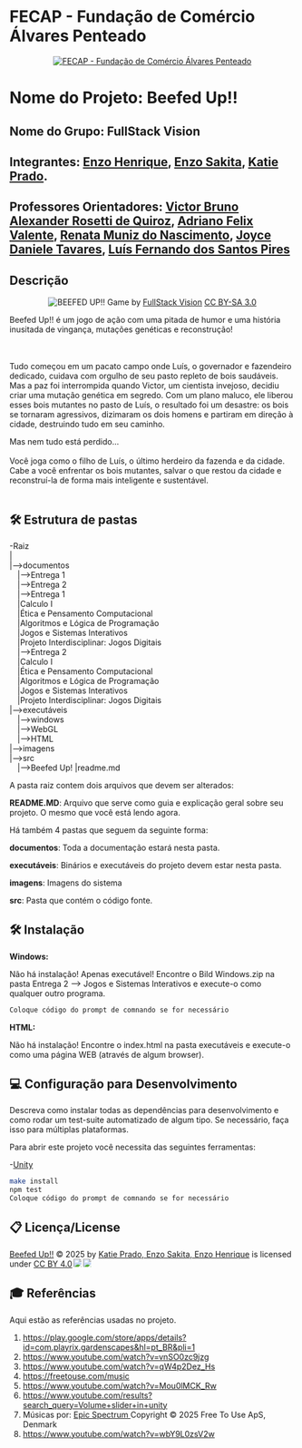 
# FECAP - Fundação de Comércio Álvares Penteado

<p align="center">
<a href= "https://www.fecap.br/"><img src="https://encrypted-tbn0.gstatic.com/images?q=tbn:ANd9GcRhZPrRa89Kma0ZZogxm0pi-tCn_TLKeHGVxywp-LXAFGR3B1DPouAJYHgKZGV0XTEf4AE&usqp=CAU" alt="FECAP - Fundação de Comércio Álvares Penteado" border="0"></a>
</p>

# Nome do Projeto: Beefed Up!!

## Nome do Grupo: FullStack Vision

## Integrantes: <a href="https://www.linkedin.com/in/enzohenrique777/">Enzo Henrique</a>, <a href="https://github.com/Enzooouu12">Enzo Sakita</a>, <a href="https://www.linkedin.com/in/katie-prado-388129312/">Katie Prado</a>.
## Professores Orientadores: <a href="https://www.linkedin.com/in/victorbarq/">Victor Bruno Alexander Rosetti de Quiroz</a>, <a href="https://www.linkedin.com/in/adriano-valente-534576135/">Adriano Felix Valente</a>, <a href="https://www.linkedin.com/in/remuniz/">Renata Muniz do Nascimento</a>, <a href="https://www.linkedin.com/in/joyce-tavares-18821719a/">Joyce Daniele Tavares</a>, <a href="https://www.linkedin.com/in/luisspires/">Luís Fernando dos Santos Pires</a>

## Descrição

<p align="center">
<img src="https://github.com/user-attachments/assets/df1c0547-efa3-4944-ae56-aa6587892ab0" alt="BEEFED UP!!" border="0">
  Game by <a href="http://www.nyphotographic.com/">FullStack Vision</a> <a rel="license" href="https://creativecommons.org/licenses/by-sa/3.0/">CC BY-SA 3.0</a>
</p>


Beefed Up!! é um jogo de ação com uma pitada de humor e uma história inusitada de vingança, mutações genéticas e reconstrução!

<br><br>
Tudo começou em um pacato campo onde Luís, o governador e fazendeiro dedicado, cuidava com orgulho de seu pasto repleto de bois saudáveis. Mas a paz foi interrompida quando Victor, um cientista invejoso, decidiu criar uma mutação genética em segredo. Com um plano maluco, ele liberou esses bois mutantes no pasto de Luís, o resultado foi um desastre: os bois se tornaram agressivos, dizimaram os dois homens e partiram em direção à cidade, destruindo tudo em seu caminho.

Mas nem tudo está perdido...
<br><br>
Você joga como o filho de Luís, o último herdeiro da fazenda e da cidade. Cabe a você enfrentar os bois mutantes, salvar o que restou da cidade e reconstruí-la de forma mais inteligente e sustentável.
<br><br>

## 🛠 Estrutura de pastas

-Raiz<br>
|<br>
|-->documentos<br>
&emsp;|-->Entrega 1<br>
&emsp;|-->Entrega 2<br>
  &emsp;|-->Entrega 1<br>
    &emsp;|Calculo I<br>
    &emsp;|Ética e Pensamento Computacional<br>
    &emsp;|Algoritmos e Lógica de Programação<br>
    &emsp;|Jogos e Sistemas Interativos<br>
    &emsp;|Projeto Interdisciplinar: Jogos Digitais<br>
  &emsp;|-->Entrega 2<br>
    &emsp;|Calculo I<br>
    &emsp;|Ética e Pensamento Computacional<br>
    &emsp;|Algoritmos e Lógica de Programação<br>
    &emsp;|Jogos e Sistemas Interativos<br>
    &emsp;|Projeto Interdisciplinar: Jogos Digitais<br>
|-->executáveis<br>
  &emsp;|-->windows<br>
  &emsp;|-->WebGL<br>
  &emsp;|-->HTML<br>
|-->imagens<br>
|-->src<br>
  &emsp;|-->Beefed Up!
|readme.md<br>

A pasta raiz contem dois arquivos que devem ser alterados:

<b>README.MD</b>: Arquivo que serve como guia e explicação geral sobre seu projeto. O mesmo que você está lendo agora.

Há também 4 pastas que seguem da seguinte forma:

<b>documentos</b>: Toda a documentação estará nesta pasta.

<b>executáveis</b>: Binários e executáveis do projeto devem estar nesta pasta.

<b>imagens</b>: Imagens do sistema

<b>src</b>: Pasta que contém o código fonte.

## 🛠 Instalação


<b>Windows:</b>

Não há instalação! Apenas executável!
Encontre o Bild Windows.zip na pasta Entrega 2 --> Jogos e Sistemas Interativos e execute-o como qualquer outro programa.

```sh
Coloque código do prompt de comnando se for necessário
```

<b>HTML:</b>

Não há instalação!
Encontre o index.html na pasta executáveis e execute-o como uma página WEB (através de algum browser).

## 💻 Configuração para Desenvolvimento

Descreva como instalar todas as dependências para desenvolvimento e como rodar um test-suite automatizado de algum tipo. Se necessário, faça isso para múltiplas plataformas.

Para abrir este projeto você necessita das seguintes ferramentas:

-<a href="[https://godotengine.org/download](https://unity.com/pt/releases/editor/whats-new/6000.0.38)">Unity</a>

```sh
make install
npm test
Coloque código do prompt de comnando se for necessário
```

## 📋 Licença/License
<a href="https://creativecommons.org">Beefed Up!!</a> © 2025 by <a href="https://creativecommons.org">Katie Prado, Enzo Sakita, Enzo Henrique</a> is licensed under <a href="https://creativecommons.org/licenses/by/4.0/">CC BY 4.0</a><img src="https://mirrors.creativecommons.org/presskit/icons/cc.svg" style="max-width: 1em;max-height:1em;margin-left: .2em;"><img src="https://mirrors.creativecommons.org/presskit/icons/by.svg" style="max-width: 1em;max-height:1em;margin-left: .2em;">

## 🎓 Referências

Aqui estão as referências usadas no projeto.

1. <https://play.google.com/store/apps/details?id=com.playrix.gardenscapes&hl=pt_BR&pli=1>
2. <https://www.youtube.com/watch?v=vnSO0zc9jzg>
3. <https://www.youtube.com/watch?v=qW4p2Dez_Hs>
4. <https://freetouse.com/music>
5. <https://www.youtube.com/watch?v=Mou0lMCK_Rw>
6. <https://www.youtube.com/results?search_query=Volume+slider+in+unity>
7. Músicas por: <a href="https://freetouse.com/music/search/overtaken/"> Epic Spectrum </a> Copyright © 2025 Free To Use ApS, Denmark
8. <https://www.youtube.com/watch?v=wbY9L0zsV2w>
